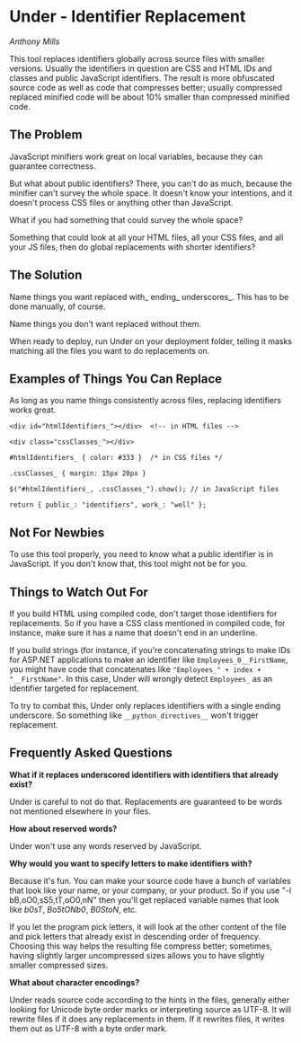 # Under - Identifier Replacement

*Anthony Mills*

This tool replaces identifiers globally across source files with smaller versions. Usually the identifiers in question are CSS and HTML IDs and classes and public JavaScript identifiers. The result is more obfuscated source code as well as code that compresses better; usually compressed replaced minified code will be about 10% smaller than compressed minified code.

## The Problem

JavaScript minifiers work great on local variables, because they can guarantee correctness.

But what about public identifiers? There, you can't do as much, because the minifier can't survey the whole space. It doesn't know your intentions, and it doesn't process CSS files or anything other than JavaScript.

What if you had something that could survey the whole space?

Something that could look at all your HTML files, all your CSS files, and all your JS files, then do global replacements with shorter identifiers?

## The Solution

Name things you want replaced with_ ending_ underscores_. This has to be done manually, of course.

Name things you don't want replaced without them.

When ready to deploy, run Under on your deployment folder, telling it masks matching all the files you want to do replacements on.

## Examples of Things You Can Replace

As long as you name things consistently across files, replacing identifiers works great.

`<div id="htmlIdentifiers_"></div>  <!-- in HTML files -->`

`<div class="cssClasses_"></div>`

`#htmlIdentifiers_ { color: #333 }  /* in CSS files */`

`.cssClasses_ { margin: 15px 20px }`

`$("#htmlIdentifiers_, .cssClasses_").show(); // in JavaScript files`

`return { public_: "identifiers", work_: "well" };`

## Not For Newbies

To use this tool properly, you need to know what a public identifier is in JavaScript. If you don't know that, this tool might not be for you.

## Things to Watch Out For

If you build HTML using compiled code, don't target those identifiers for replacements. So if you have a CSS class mentioned in compiled code, for instance, make sure it has a name that doesn't end in an underline.

If you build strings (for instance, if you're concatenating strings to make IDs for ASP.NET applications to make an identifier like `Employees_0__FirstName`, you might have code that concatenates like `"Employees_" + index + "__FirstName"`. In this case, Under will wrongly detect `Employees_` as an identifier targeted for replacement.

To try to combat this, Under only replaces identifiers with a single ending underscore. So something like `__python_directives__` won't trigger replacement.

## Frequently Asked Questions

**What if it replaces underscored identifiers with identifiers that already exist?**

Under is careful to not do that. Replacements are guaranteed to be words not mentioned elsewhere in your files.

**How about reserved words?**

Under won't use any words reserved by JavaScript.

**Why would you want to specify letters to make identifiers with?**

Because it's fun. You can make your source code have a bunch of variables that look like your name, or your company, or your product. So if you use "-l bB,oO0,sS5,tT,oO0,nN" then you'll get replaced variable names that look like *b0sT*, *Bo5tONb0*, *B0StoN*, etc.

If you let the program pick letters, it will look at the other content of the file and pick letters that already exist in descending order of frequency. Choosing this way helps the resulting file compress better; sometimes, having slightly larger uncompressed sizes allows you to have slightly smaller compressed sizes.

**What about character encodings?**

Under reads source code according to the hints in the files, generally either looking for Unicode byte order marks or interpreting source as UTF-8. It will rewrite files if it does any replacements in them. If it rewrites files, it writes them out as UTF-8 with a byte order mark.